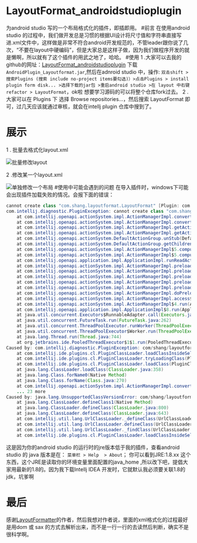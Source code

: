 # LayoutFormat_androidstudioplugin
为android studio 写的一个布局格式化的插件，即插即用。
#前言
在使用android studio 的过程中，我们做开发总是习惯的根据UI设计将尺寸值和字符串直接写进.xml文件中，这样做是非常不符合android开发规范的，不管leader跟你说了几次，“不要在layout中硬编码”，但是大家总是这样子做，因为我们做程序开发的就是懒啊，所以就有了这个插件的用武之地了，哈哈。
#使用
1 .大家可以去我的github的网址：[LayoutFormat_androidstudioplugin](https://github.com/shang1101/LayoutFormat_androidstudioplugin) 下载`AndroidPlugin_Layoutformat.jar`,然后在adnroid studio 中，操作:
`双击shift > 搜索Plugins (搜索 include no-project items要勾选)）>点击Plugins > install plugin form disk... >选择下载的jar包 >重启android studio >在 layout 中右键 refactor > LayoutFormat`，ok啦
想要学习源码的可以将整个仓库fork过去。
 2 .大家可以在 Plugins 下 选择 Browse repositories...，然后搜索 LayoutFormat 即可，过几天应该就通过审核，就会在intellj plugin 仓库中搜到了。
# 展示
1 . 批量去格式化layout.xml


![批量修改layout](https://github.com/shang1101/LayoutFormat_androidstudioplugin/blob/master/layoutformat批量格式化展示.gif)

2 .修改某一个layout.xml


![单独修改一个布局](https://github.com/shang1101/LayoutFormat_androidstudioplugin/blob/master/layoutformat演示.gif)
#使用中可能会遇到的问题
在导入插件时，windows下可能会出现插件加载失败的情况。会报下面的错误：
```java
cannot create class "com.shang.layoutformat.LayoutFormat" [Plugin: com.shang.android.layoutformat]
com.intellij.diagnostic.PluginException: cannot create class "com.shang.layoutformat.LayoutFormat" [Plugin: com.shang.android.layoutformat]
	at com.intellij.openapi.actionSystem.impl.ActionManagerImpl.convertStub(ActionManagerImpl.java:177)
	at com.intellij.openapi.actionSystem.impl.ActionManagerImpl.convert(ActionManagerImpl.java:515)
	at com.intellij.openapi.actionSystem.impl.ActionManagerImpl.getActionImpl(ActionManagerImpl.java:495)
	at com.intellij.openapi.actionSystem.impl.ActionManagerImpl.getAction(ActionManagerImpl.java:488)
	at com.intellij.openapi.actionSystem.DefaultActionGroup.unStub(DefaultActionGroup.java:354)
	at com.intellij.openapi.actionSystem.DefaultActionGroup.getChildren(DefaultActionGroup.java:312)
	at com.intellij.openapi.actionSystem.impl.ActionManagerImpl$5.compute(ActionManagerImpl.java:1315)
	at com.intellij.openapi.actionSystem.impl.ActionManagerImpl$5.compute(ActionManagerImpl.java:1308)
	at com.intellij.openapi.application.impl.ApplicationImpl.runReadAction(ApplicationImpl.java:967)
	at com.intellij.openapi.actionSystem.impl.ActionManagerImpl.preloadActionGroup(ActionManagerImpl.java:1308)
	at com.intellij.openapi.actionSystem.impl.ActionManagerImpl.preloadActionGroup(ActionManagerImpl.java:1323)
	at com.intellij.openapi.actionSystem.impl.ActionManagerImpl.preloadActionGroup(ActionManagerImpl.java:1323)
	at com.intellij.openapi.actionSystem.impl.ActionManagerImpl.preloadActionGroup(ActionManagerImpl.java:1323)
	at com.intellij.openapi.actionSystem.impl.ActionManagerImpl.preloadActionGroup(ActionManagerImpl.java:1302)
	at com.intellij.openapi.actionSystem.impl.ActionManagerImpl.doPreloadActions(ActionManagerImpl.java:1290)
	at com.intellij.openapi.actionSystem.impl.ActionManagerImpl.access$200(ActionManagerImpl.java:77)
	at com.intellij.openapi.actionSystem.impl.ActionManagerImpl$4.run(ActionManagerImpl.java:1278)
	at com.intellij.openapi.application.impl.ApplicationImpl$8.run(ApplicationImpl.java:366)
	at java.util.concurrent.Executors$RunnableAdapter.call(Executors.java:471)
	at java.util.concurrent.FutureTask.run(FutureTask.java:262)
	at java.util.concurrent.ThreadPoolExecutor.runWorker(ThreadPoolExecutor.java:1145)
	at java.util.concurrent.ThreadPoolExecutor$Worker.run(ThreadPoolExecutor.java:615)
	at java.lang.Thread.run(Thread.java:744)
	at org.jetbrains.ide.PooledThreadExecutor$1$1.run(PooledThreadExecutor.java:55)
Caused by: com.intellij.diagnostic.PluginException: com/shang/layoutformat/LayoutFormat : Unsupported major.minor version 52.0 [Plugin: com.shang.android.layoutformat]
	at com.intellij.ide.plugins.cl.PluginClassLoader.loadClassInsideSelf(PluginClassLoader.java:130)
	at com.intellij.ide.plugins.cl.PluginClassLoader.tryLoadingClass(PluginClassLoader.java:77)
	at com.intellij.ide.plugins.cl.PluginClassLoader.loadClass(PluginClassLoader.java:66)
	at java.lang.ClassLoader.loadClass(ClassLoader.java:358)
	at java.lang.Class.forName0(Native Method)
	at java.lang.Class.forName(Class.java:270)
	at com.intellij.openapi.actionSystem.impl.ActionManagerImpl.convertStub(ActionManagerImpl.java:153)
	... 23 more
Caused by: java.lang.UnsupportedClassVersionError: com/shang/layoutformat/LayoutFormat : Unsupported major.minor version 52.0
	at java.lang.ClassLoader.defineClass1(Native Method)
	at java.lang.ClassLoader.defineClass(ClassLoader.java:800)
	at java.lang.ClassLoader.defineClass(ClassLoader.java:643)
	at com.intellij.util.lang.UrlClassLoader._defineClass(UrlClassLoader.java:260)
	at com.intellij.util.lang.UrlClassLoader.defineClass(UrlClassLoader.java:256)
	at com.intellij.util.lang.UrlClassLoader._findClass(UrlClassLoader.java:225)
	at com.intellij.ide.plugins.cl.PluginClassLoader.loadClassInsideSelf(PluginClassLoader.java:124)
```
这是因为你的android studio 的运行时的jre版本低于我的插件，查看android studio 的 java 版本是在：
``菜单栏 > Help  > About``；
你可以看到JRE:1.8.xx 这个东西，这个JRE是读取你的环境变量里面配置的java_home ,所以改下吧，提倡大家用最新的1.8的。因为我下载Intellj IDEA 开发时，它就默认我必须要关联1.8的jdk，坑爹啊
# 最后
感谢[LayoutFormatter](https://github.com/drakeet/LayoutFormatter)的作者，然后我想对作者说，里面的xml格式化的过程最好是用dom 或 sax 的方式去解析出来，而不是一行一行的去读然后判断，确实不是很科学啊。

